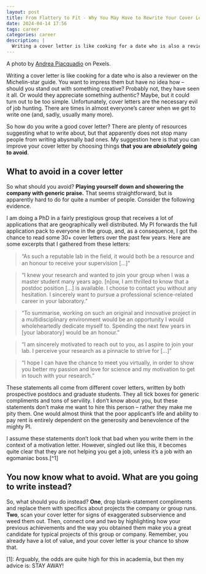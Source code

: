 ```yaml
---
layout: post
title: From Flattery to Fit - Why You May Have to Rewrite Your Cover Letter
date: 2024-04-14 17:56
tags: career 
categories: career
description: |
  Writing a cover letter is like cooking for a date who is also a reviewer on the Michelin-star guide. You want to impress them but have no idea how … So how do you write a good cover letter?
---
```


<div class="img_row"><img class="col three" src="{{ site.baseurl }}/img/coverletter.jpg" alt="" title="Header"/></div>

<div class="col three caption">
A photo by <a href=" https://www.pexels.com/photo/job-applicant-passing-her-documents-3760072/">Andrea Piacquadio</a> on Pexels.
</div>

Writing a cover letter is like cooking for a date who is also a reviewer on the Michelin-star guide. You want to impress them but have no idea how – should you stand out with something creative? Probably not, they have seen it all. Or would they appreciate something authentic? Maybe, but it could turn out to be too simple. Unfortunately, cover letters are the necessary evil of job hunting. There are times in almost everyone’s career when we get to write one (and, sadly, usually many more). 

So how do you write a good cover letter? There are plenty of resources suggesting what to write about, but that apparently does not stop many people from writing abysmally bad ones. My suggestion here is that you can improve your cover letter by choosing things **that you are *absolutely* going to avoid**. 

## What to avoid in a cover letter

So what should you avoid? **Playing yourself down and showering the company with generic praise.** That seems straightforward, but is apparently hard to do for quite a number of people. Consider the following evidence.

I am doing a PhD in a fairly prestigious group that receives a lot of applications that are geographically well distributed. My PI forwards the full application pack to everyone in the group, and, as a consequence, I got the chance to read some 30+ cover letters over the past few years. Here are some excerpts that I gathered from these letters:

> “As such a reputable lab in the ﬁeld, it would both be a resource and an honour to receive your supervision \[…\]”

> “I knew your research and wanted to join your group when I was a master student many years ago. \[n\]ow, I am thrilled to know that a postdoc position \[…\] is available. I choose to contact you without any hesitation. I sincerely want to pursue a professional science-related career in your laboratory.”

> “To summarise, working on such an original and innovative project in a multidisciplinary environment would be an opportunity I would wholeheartedly dedicate myself to. Spending the next few years in \[your laboratory\] would be an honour.”

> “I am sincerely motivated to reach out to you, as I aspire to join your lab. I perceive your research as a pinnacle to strive for \[…\]”

> “I hope I can have the chance to meet you virtually, in order to show you better my passion and love for science and my motivation to get in touch with your research.”

These statements all come from different cover letters, written by both prospective postdocs and graduate students. They all tick boxes for generic compliments and tons of servility. I don’t know about you, but these statements don’t make me want to hire this person – rather they make me pity them. One would almost think that the poor applicant’s life and ability to pay rent is entirely dependent on the generosity and benevolence of the mighty PI. 

I assume these statements don’t look that bad when you write them in the context of a motivation letter. However, singled out like this, it becomes quite clear that they are not helping you get a job, unless it’s a job with an egomaniac boss.[^1]

## You now know what to avoid. What are you going to write instead?

So, what should you do instead? **One**, drop blank-statement compliments and replace them with specifics about projects the company or group runs. **Two**, scan your cover letter for signs of exaggerated subservience and weed them out. Then, connect one and two by highlighting how your previous achievements and the way you obtained them make you a great candidate for typical projects of this group or company. Remember, you already have a lot of value, and your cover letter is your chance to show that. 

[1]: Arguably, the odds are quite high for this in academia, but then my advice is: STAY AWAY!

